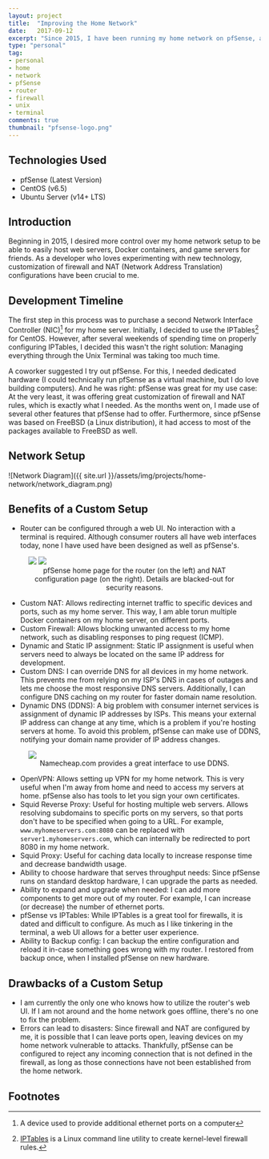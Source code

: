 ```yaml
---
layout: project
title:  "Improving the Home Network"
date:   2017-09-12
excerpt: "Since 2015, I have been running my home network on pfSense, an open source router and firewall distribution, due to my frustration with the lack of customization of traditionally \"store bought\" routers. This ongoing process has given me the ability to easily fix home network issues without the help of a third-party, block unwanted requests being made to my home network, and allowed me to host various applications on my home server."
type: "personal"
tag:
- personal
- home
- network
- pfSense
- router
- firewall
- unix
- terminal
comments: true
thumbnail: "pfsense-logo.png"
---
```

## Technologies Used
* pfSense (Latest Version)
* CentOS (v6.5)
* Ubuntu Server (v14+ LTS)

## Introduction
Beginning in 2015, I desired more control over my home network setup to be able to easily host web servers, Docker containers, and game servers for friends. As a developer who loves experimenting with new technology, customization of firewall and NAT (Network Address Translation) configurations have been crucial to me.

## Development Timeline
The first step in this process was to purchase a second Network Interface Controller (NIC)[^1] for my home server. Initially, I decided to use the IPTables[^2] for CentOS. However, after several weekends of spending time on properly configuring IPTables, I decided this wasn't the right solution: Managing everything through the Unix Terminal was taking too much time.

A coworker suggested I try out pfSense. For this, I needed dedicated hardware (I could technically run pfSense as a virtual machine, but I do love building computers). And he was right: pfSense was great for my use case: At the very least, it was offering great customization of firewall and NAT rules, which is exactly what I needed. As the months went on, I made use of several other features that pfSense had to offer. Furthermore, since pfSense was based on FreeBSD (a Linux distribution), it had access to most of the packages available to FreeBSD as well.

## Network Setup
![Network Diagram]({{ site.url }}/assets/img/projects/home-network/network_diagram.png)

## Benefits of a Custom Setup
* Router can be configured through a web UI. No interaction with a terminal is required. Although consumer routers all have web interfaces today, none I have used have been designed as well as pfSense's.

<figure class="half">
  <a href="{{ site.url }}/assets/img/projects/home-network/pfsense-main.png"><img src="{{ site.url }}/assets/img/projects/home-network/pfsense-main.png"></a>
  <a href="{{ site.url }}/assets/img/projects/home-network/pfsense-nat.png"><img src="{{ site.url }}/assets/img/projects/home-network/pfsense-nat.png"></a>
  <center><figcaption>pfSense home page for the router (on the left) and NAT configuration page (on the right). Details are blacked-out for security reasons.</figcaption></center>
</figure>

* Custom NAT: Allows redirecting internet traffic to specific devices and ports, such as my home server. This way, I am able torun multiple Docker containers on my home server, on different ports.
* Custom Firewall: Allows blocking unwanted access to my home network, such as disabling responses to ping request (ICMP).
* Dynamic and Static IP assignment: Static IP assignment is useful when servers need to always be located on the same IP address for development.
* Custom DNS: I can override DNS for all devices in my home network. This prevents me from relying on my ISP's DNS in cases of outages and lets me choose the most responsive DNS servers. Additionally, I can configure DNS caching on my router for faster domain name resolution.
* Dynamic DNS (DDNS): A big problem with consumer internet services is assignment of dynamic IP addresses by ISPs. This means your external IP address can change at any time, which is a problem if
you're hosting servers at home. To avoid this problem, pfSense can make use of DDNS, notifying your domain name provider of IP address changes.

<figure>
  <a href="{{ site.url }}/assets/img/projects/home-network/namecheap-ddns.png"><img src="{{ site.url }}/assets/img/projects/home-network/namecheap-ddns.png"></a>
  <center><figcaption>Namecheap.com provides a great interface to use DDNS.</figcaption></center>
</figure>

* OpenVPN: Allows setting up VPN for my home network. This is very useful when I'm away from home and need to access my servers at home. pfSense also has tools to let you sign your own certificates.
* Squid Reverse Proxy: Useful for hosting multiple web servers. Allows resolving subdomains to specific ports on my servers, so that ports don't have to be specified when going to a URL. For example, `www.myhomeservers.com:8080` can be replaced with `server1.myhomeservers.com`, which can internally be redirected to port 8080 in my home network.
* Squid Proxy: Useful for caching data locally to increase response time and decrease bandwidth usage.
* Ability to choose hardware that serves throughput needs: Since pfSense runs on standard desktop hardware, I can upgrade the parts as needed.
* Ability to expand and upgrade when needed: I can add more components to get more out of my router. For example, I can increase (or decrease) the number of ethernet ports.
* pfSense vs IPTables: While IPTables is a great tool for firewalls, it is dated and difficult to configure. As much as I like tinkering in the terminal, a web UI allows for a better user experience.
* Ability to Backup config: I can backup the entire configuration and reload it in-case something goes wrong with my router. I restored from backup once, when I installed pfSense on new hardware.

## Drawbacks of a Custom Setup
* I am currently the only one who knows how to utilize the router's web UI. If I am not around and the home network goes offline, there's no one to fix the problem.
* Errors can lead to disasters: Since firewall and NAT are configured by me, it is possible that I can leave ports open, leaving devices on my home network vulnerable to attacks. Thankfully, pfSense can be configured to reject any incoming connection that is not defined in the firewall, as long as those connections have not been established from the home network.

## Footnotes
[^1]: A device used to provide additional ethernet ports on a computer
[^2]: [IPTables](https://wiki.centos.org/HowTos/Network/IPTables) is a Linux command line utility to create kernel-level firewall rules.
